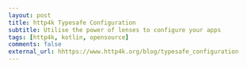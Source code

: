 ```yaml
---
layout: post
title: http4k Typesafe Configuration
subtitle: Utilise the power of lenses to configure your apps
tags: [http4k, kotlin, opensource]
comments: false
external_url: hhttps://www.http4k.org/blog/typesafe_configuration
---
```

